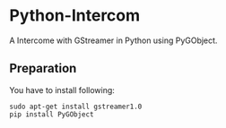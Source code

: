 # Python-Intercom
A Intercome with GStreamer in Python using PyGObject.

## Preparation

You have to install following:

```
sudo apt-get install gstreamer1.0
pip install PyGObject
```
